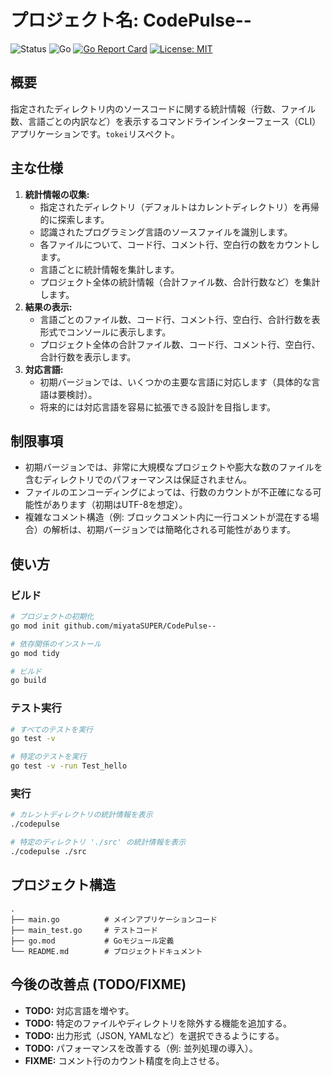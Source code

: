 # プロジェクト名: CodePulse--
![Status](https://img.shields.io/badge/status-開発中-blue)
![Go](https://img.shields.io/badge/Go-1.21+-00ADD8?style=flat&logo=go)
[![Go Report Card](https://goreportcard.com/badge/github.com/miyataSUPER/CodePulse--)](https://goreportcard.com/report/github.com/miyataSUPER/CodePulse--)
[![License: MIT](https://img.shields.io/badge/License-MIT-yellow.svg)](https://opensource.org/licenses/MIT)

## 概要

指定されたディレクトリ内のソースコードに関する統計情報（行数、ファイル数、言語ごとの内訳など）を表示するコマンドラインインターフェース（CLI）アプリケーションです。`tokei`リスペクト。

## 主な仕様

1.  **統計情報の収集:**
    *   指定されたディレクトリ（デフォルトはカレントディレクトリ）を再帰的に探索します。
    *   認識されたプログラミング言語のソースファイルを識別します。
    *   各ファイルについて、コード行、コメント行、空白行の数をカウントします。
    *   言語ごとに統計情報を集計します。
    *   プロジェクト全体の統計情報（合計ファイル数、合計行数など）を集計します。
2.  **結果の表示:**
    *   言語ごとのファイル数、コード行、コメント行、空白行、合計行数を表形式でコンソールに表示します。
    *   プロジェクト全体の合計ファイル数、コード行、コメント行、空白行、合計行数を表示します。
3.  **対応言語:**
    *   初期バージョンでは、いくつかの主要な言語に対応します（具体的な言語は要検討）。
    *   将来的には対応言語を容易に拡張できる設計を目指します。

## 制限事項

*   初期バージョンでは、非常に大規模なプロジェクトや膨大な数のファイルを含むディレクトリでのパフォーマンスは保証されません。
*   ファイルのエンコーディングによっては、行数のカウントが不正確になる可能性があります（初期はUTF-8を想定）。
*   複雑なコメント構造（例: ブロックコメント内に一行コメントが混在する場合）の解析は、初期バージョンでは簡略化される可能性があります。

## 使い方

### ビルド

```bash
# プロジェクトの初期化
go mod init github.com/miyataSUPER/CodePulse--

# 依存関係のインストール
go mod tidy

# ビルド
go build
```

### テスト実行

```bash
# すべてのテストを実行
go test -v

# 特定のテストを実行
go test -v -run Test_hello
```

### 実行

```bash
# カレントディレクトリの統計情報を表示
./codepulse

# 特定のディレクトリ './src' の統計情報を表示
./codepulse ./src
```

## プロジェクト構造

```
.
├── main.go          # メインアプリケーションコード
├── main_test.go     # テストコード
├── go.mod           # Goモジュール定義
└── README.md        # プロジェクトドキュメント
```

## 今後の改善点 (TODO/FIXME)

*   **TODO:** 対応言語を増やす。
*   **TODO:** 特定のファイルやディレクトリを除外する機能を追加する。
*   **TODO:** 出力形式（JSON, YAMLなど）を選択できるようにする。
*   **TODO:** パフォーマンスを改善する（例: 並列処理の導入）。
*   **FIXME:** コメント行のカウント精度を向上させる。



